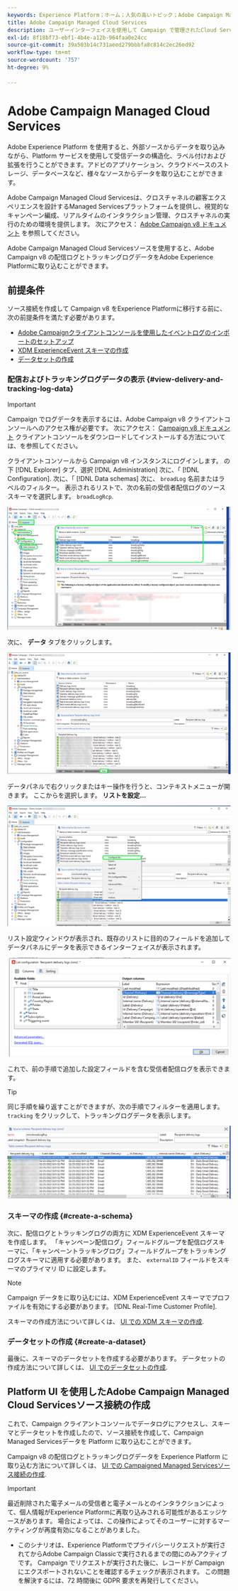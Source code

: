 ```yaml
---
keywords: Experience Platform；ホーム；人気の高いトピック；Adobe Campaign Managed Cloud Services;campaign;campaign managed services
title: Adobe Campaign Managed Cloud Services
description: ユーザーインターフェイスを使用して Campaign で管理されたCloud Serviceを Platform に接続する方法を説明します
exl-id: 8f18bf73-ebf1-4b4e-a12b-964faa0e24cc
source-git-commit: 39a503b14c731aeed279bbbfa8c814c2ec26ed92
workflow-type: tm+mt
source-wordcount: '757'
ht-degree: 9%

---
```


# Adobe Campaign Managed Cloud Services

Adobe Experience Platform を使用すると、外部ソースからデータを取り込みながら、Platform サービスを使用して受信データの構造化、ラベル付けおよび拡張を行うことができます。アドビのアプリケーション、クラウドベースのストレージ、データベースなど、様々なソースからデータを取り込むことができます。

Adobe Campaign Managed Cloud Servicesは、クロスチャネルの顧客エクスペリエンスを設計するManaged Servicesプラットフォームを提供し、視覚的なキャンペーン編成、リアルタイムのインタラクション管理、クロスチャネルの実行のための環境を提供します。 次にアクセス： [Adobe Campaign v8 ドキュメント](https://experienceleague.adobe.com/docs/campaign/campaign-v8/campaign-home.html?lang=ja) を参照してください。

Adobe Campaign Managed Cloud Servicesソースを使用すると、Adobe Campaign v8 の配信ログとトラッキングログデータをAdobe Experience Platformに取り込むことができます。

## 前提条件

ソース接続を作成して Campaign v8 をExperience Platformに移行する前に、次の前提条件を満たす必要があります。

* [Adobe Campaignクライアントコンソールを使用したイベントログのインポートのセットアップ](#view-delivery-and-tracking-log-data)
* [XDM ExperienceEvent スキーマの作成](#create-a-schema)
* [データセットの作成](#create-a-dataset)

### 配信およびトラッキングログデータの表示 {#view-delivery-and-tracking-log-data}

>[!IMPORTANT]
>
>Campaign でログデータを表示するには、Adobe Campaign v8 クライアントコンソールへのアクセス権が必要です。 次にアクセス： [Campaign v8 ドキュメント](https://experienceleague.adobe.com/docs/campaign/campaign-v8/deploy/connect.html?lang=en) クライアントコンソールをダウンロードしてインストールする方法については、を参照してください。

クライアントコンソールから Campaign v8 インスタンスにログインします。 の下 [!DNL Explorer] タブ、選択 [!DNL Administration] 次に、「 [!DNL Configuration]. 次に、「 [!DNL Data schemas] 次に、 `broadLog` 名前またはラベルのフィルター。 表示されるリストで、次の名前の受信者配信ログのソーススキーマを選択します。 `broadLogRcp`.

![「エクスプローラー」タブが選択されたAdobe Campaign v8 クライアントコンソール、「管理」、「設定」、「データスキーマ」の各ノードが展開され、フィルタリングが「broad」に設定されます。](./images/campaign/explorer.png)

次に、 **データ** タブをクリックします。

![「データ」タブが選択されたAdobe Campaign v8 クライアントコンソール。](./images/campaign/data.png)

データパネルで右クリックまたはキー操作を行うと、コンテキストメニューが開きます。 ここからを選択します。 **リストを設定…**

![コンテキストメニューが開き、「リストを設定」オプションが選択されたAdobe Campaign v8 クライアントコンソール。](./images/campaign/configure.png)

リスト設定ウィンドウが表示され、既存のリストに目的のフィールドを追加してデータパネルにデータを表示できるインターフェイスが表示されます。

![表示用に追加できる受信者配信ログの設定のリストです。](./images/campaign/list-configuration.png)

これで、前の手順で追加した設定フィールドを含む受信者配信ログを表示できます。

>[!TIP]
>
>同じ手順を繰り返すことができますが、次の手順でフィルターを適用します。 `tracking` をクリックして、トラッキングログデータを表示します。

![受信者配信ログには、最終変更日の名前、配信チャネル、内部配信名、ラベルに関する情報が表示されます。](./images/campaign/recipient-delivery-logs.png)

### スキーマの作成 {#create-a-schema}

次に、配信ログとトラッキングログの両方に XDM ExperienceEvent スキーマを作成します。 「キャンペーン配信ログ」フィールドグループを配信ログスキーマに、「キャンペーントラッキングログ」フィールドグループをトラッキングログスキーマに適用する必要があります。 また、 `externalID` フィールドをスキーマのプライマリ ID に設定します。

>[!NOTE]
>
>Campaign データをに取り込むには、XDM ExperienceEvent スキーマでプロファイルを有効にする必要があります。 [!DNL Real-Time Customer Profile].

スキーマの作成方法について詳しくは、 [UI での XDM スキーマの作成](../../../xdm/tutorials/create-schema-ui.md).

### データセットの作成 {#create-a-dataset}

最後に、スキーマのデータセットを作成する必要があります。 データセットの作成方法について詳しくは、 [UI でのデータセットの作成](../../../catalog/datasets/user-guide.md).

## Platform UI を使用したAdobe Campaign Managed Cloud Servicesソース接続の作成

これで、Campaign クライアントコンソールでデータログにアクセスし、スキーマとデータセットを作成したので、ソース接続を作成して、Campaign Managed Servicesデータを Platform に取り込むことができます。

Campaign v8 の配信ログとトラッキングログデータを Experience Platform に取り込む方法について詳しくは、 [UI での Campaigned Managed Servicesソース接続の作成](../../tutorials/ui/create/adobe-applications/campaign.md).

>[!IMPORTANT]
>
>最近削除された電子メールの受信者と電子メールとのインタラクションによって、個人情報がExperience Platformに再取り込みされる可能性があるエッジケースがあります。 場合によっては、この操作によってそのユーザーに対するマーケティングが再度有効になることがありました。
>
>* このシナリオは、Experience Platformでプライバシーリクエストが実行されてからAdobe Campaign Classicで実行されるまでの間にのみアクティブです。 Campaign でリクエストが実行された後に、レコードが Campaign にエクスポートされないことを確認するチェックが表示されます。 この問題を解決するには、72 時間後に GDPR 要求を再発行してください。